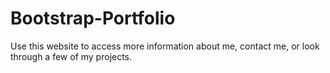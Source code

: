 # Bootstrap-Portfolio

Use this website to access more information about me, contact me, or look through a few of my projects. 